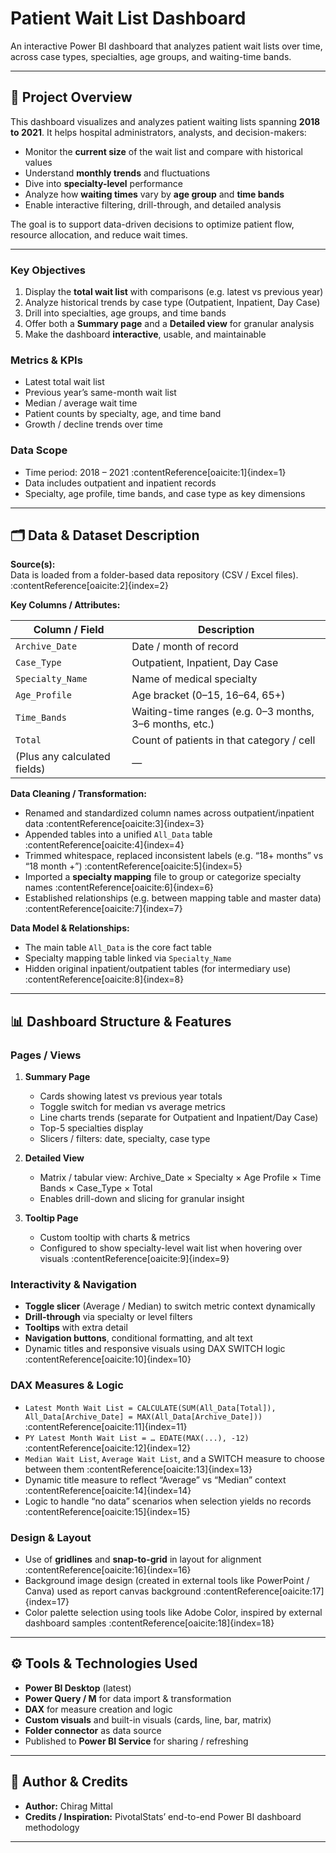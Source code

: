 # Patient Wait List Dashboard

An interactive Power BI dashboard that analyzes patient wait lists over time, across case types, specialties, age groups, and waiting-time bands.

---

## 🧭 Project Overview

This dashboard visualizes and analyzes patient waiting lists spanning **2018 to 2021**. It helps hospital administrators, analysts, and decision-makers:

- Monitor the **current size** of the wait list and compare with historical values  
- Understand **monthly trends** and fluctuations  
- Dive into **specialty-level** performance  
- Analyze how **waiting times** vary by **age group** and **time bands**  
- Enable interactive filtering, drill-through, and detailed analysis  

The goal is to support data-driven decisions to optimize patient flow, resource allocation, and reduce wait times.

---

### Key Objectives

1. Display the **total wait list** with comparisons (e.g. latest vs previous year)  
2. Analyze historical trends by case type (Outpatient, Inpatient, Day Case)  
3. Drill into specialties, age groups, and time bands  
4. Offer both a **Summary page** and a **Detailed view** for granular analysis  
5. Make the dashboard **interactive**, usable, and maintainable  

### Metrics & KPIs

- Latest total wait list  
- Previous year’s same-month wait list  
- Median / average wait time  
- Patient counts by specialty, age, and time band  
- Growth / decline trends over time  

### Data Scope

- Time period: 2018 – 2021 :contentReference[oaicite:1]{index=1}  
- Data includes outpatient and inpatient records  
- Specialty, age profile, time bands, and case type as key dimensions  

---

## 🗂️ Data & Dataset Description

**Source(s):**  
Data is loaded from a folder-based data repository (CSV / Excel files). :contentReference[oaicite:2]{index=2}

**Key Columns / Attributes:**

| Column / Field        | Description |
|------------------------|-------------|
| `Archive_Date`         | Date / month of record |
| `Case_Type`             | Outpatient, Inpatient, Day Case |
| `Specialty_Name`        | Name of medical specialty |
| `Age_Profile`           | Age bracket (0–15, 16–64, 65+) |
| `Time_Bands`             | Waiting-time ranges (e.g. 0–3 months, 3–6 months, etc.) |
| `Total`                 | Count of patients in that category / cell |
| (Plus any calculated fields) | — |

**Data Cleaning / Transformation:**

- Renamed and standardized column names across outpatient/inpatient data :contentReference[oaicite:3]{index=3}  
- Appended tables into a unified `All_Data` table :contentReference[oaicite:4]{index=4}  
- Trimmed whitespace, replaced inconsistent labels (e.g. “18+ months” vs “18 month +”) :contentReference[oaicite:5]{index=5}  
- Imported a **specialty mapping** file to group or categorize specialty names :contentReference[oaicite:6]{index=6}  
- Established relationships (e.g. between mapping table and master data) :contentReference[oaicite:7]{index=7}  

**Data Model & Relationships:**

- The main table `All_Data` is the core fact table  
- Specialty mapping table linked via `Specialty_Name`  
- Hidden original inpatient/outpatient tables (for intermediary use) :contentReference[oaicite:8]{index=8}  

---

## 📊 Dashboard Structure & Features

### Pages / Views

1. **Summary Page**  
   - Cards showing latest vs previous year totals  
   - Toggle switch for median vs average metrics  
   - Line charts trends (separate for Outpatient and Inpatient/Day Case)  
   - Top-5 specialties display  
   - Slicers / filters: date, specialty, case type  

2. **Detailed View**  
   - Matrix / tabular view: Archive_Date × Specialty × Age Profile × Time Bands × Case_Type × Total  
   - Enables drill-down and slicing for granular insight  

3. **Tooltip Page**  
   - Custom tooltip with charts & metrics  
   - Configured to show specialty-level wait list when hovering over visuals :contentReference[oaicite:9]{index=9}  

### Interactivity & Navigation

- **Toggle slicer** (Average / Median) to switch metric context dynamically  
- **Drill-through** via specialty or level filters  
- **Tooltips** with extra detail  
- **Navigation buttons**, conditional formatting, and alt text  
- Dynamic titles and responsive visuals using DAX SWITCH logic :contentReference[oaicite:10]{index=10}  

### DAX Measures & Logic

- `Latest Month Wait List = CALCULATE(SUM(All_Data[Total]), All_Data[Archive_Date] = MAX(All_Data[Archive_Date]))` :contentReference[oaicite:11]{index=11}  
- `PY Latest Month Wait List = … EDATE(MAX(...), -12)` :contentReference[oaicite:12]{index=12}  
- `Median Wait List`, `Average Wait List`, and a SWITCH measure to choose between them :contentReference[oaicite:13]{index=13}  
- Dynamic title measure to reflect “Average” vs “Median” context :contentReference[oaicite:14]{index=14}  
- Logic to handle “no data” scenarios when selection yields no records :contentReference[oaicite:15]{index=15}  

### Design & Layout

- Use of **gridlines** and **snap-to-grid** in layout for alignment :contentReference[oaicite:16]{index=16}  
- Background image design (created in external tools like PowerPoint / Canva) used as report canvas background :contentReference[oaicite:17]{index=17}  
- Color palette selection using tools like Adobe Color, inspired by external dashboard samples :contentReference[oaicite:18]{index=18}  

---

## ⚙️ Tools & Technologies Used

- **Power BI Desktop** (latest)  
- **Power Query / M** for data import & transformation  
- **DAX** for measure creation and logic  
- **Custom visuals** and built-in visuals (cards, line, bar, matrix)  
- **Folder connector** as data source  
- Published to **Power BI Service** for sharing / refreshing  

---

## 👤 Author & Credits

- **Author:** Chirag Mittal 
- **Credits / Inspiration:** PivotalStats’ end-to-end Power BI dashboard methodology

---
